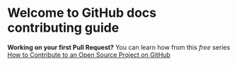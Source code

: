 # Welcome to GitHub docs contributing guide
**Working on your first Pull Request?** You can learn how from this *free* series [How to Contribute to an Open Source Project on GitHub](https://kcd.im/pull-request)
